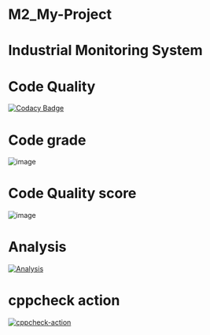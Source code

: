 # M2_My-Project
# Industrial Monitoring System
# Code Quality
[![Codacy Badge](https://app.codacy.com/project/badge/Grade/51b80fe97cb44c68a24b299594e798fd)](https://www.codacy.com/gh/Sathyapriyak4744/M2_My-Project/dashboard?utm_source=github.com&amp;utm_medium=referral&amp;utm_content=Sathyapriyak4744/M2_My-Project&amp;utm_campaign=Badge_Grade)

# Code grade
![image](https://user-images.githubusercontent.com/101281756/164729195-de802701-b295-4419-be6e-8d3083527a3b.png)    
# Code Quality score
![image](https://user-images.githubusercontent.com/101281756/164728694-233a603d-f9ac-4e29-832f-982d412188ae.png)  
# Analysis
[![Analysis](https://github.com/Sathyapriyak4744/M2_My-Project/actions/workflows/Analysis.yml/badge.svg)](https://github.com/Sathyapriyak4744/M2_My-Project/actions/workflows/Analysis.yml)
# cppcheck action
[![cppcheck-action](https://github.com/Sathyapriyak4744/M2_My-Project/actions/workflows/cppcheck-action.yml/badge.svg)](https://github.com/Sathyapriyak4744/M2_My-Project/actions/workflows/cppcheck-action.yml)
